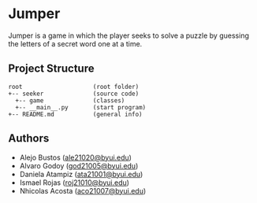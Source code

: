 # Jumper
Jumper is a game in which the player seeks to solve a puzzle by guessing the letters of a secret word one at a time.

## Project Structure
```
root                    (root folder)
+-- seeker              (source code)
  +-- game              (classes)
  +-- __main__.py       (start program)
+-- README.md           (general info)
```

## Authors
- Alejo Bustos (ale21020@byui.edu)
- Alvaro Godoy (god21005@byui.edu)
- Daniela Atampiz (ata21001@byui.edu)
- Ismael Rojas (roj21010@byui.edu)
- Nhicolas Acosta (aco21007@byui.edu)